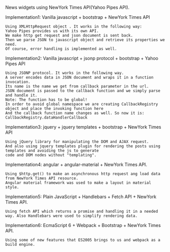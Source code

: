 News widgets using NewYork Times API(Yahoo Pipes API).

Implementation1: Vanilla javascript + bootstrap + NewYork Times API

    Using XMLHttpRequest object . It works in the following way:
    Yahoo Pipes provides us with its own API.
    We make http get request and json document is sent back.
    Then we parse JSON to javascript object and retrieve its properties we need.
    Of course, error handling is implemented as well.


Implementation2: Vanilla javascript + jsonp protocol + bootstrap + Yahoo Pipes API

    Using JSONP protocol. It works in the following way.
    A server encodes data in JSON document and wraps it in a function invocation.
    Its name is the name we get from callback parameter in the url.
    JSON document is passed to the callback function and we simply parse and handle it.
    Note: The function has to be global!
    In order to avoid global namespace we are creating CallbackRegistry object and place the invoking function here
    And the callback function name changes as well. So now it is: CallbackRegistry.dataHandlerCallback

Implementation3: jquery + jquery templates + bootstrap + NewYork Times API

    Using jQuery library for manipulating the DOM and AJAX request.
    And also using jquery templates plugin for rendering the posts using templates and avoiding the js to generate
    code and DOM nodes without "templating".

Implementation4: angular + angular-material + NewYork Times API.

    Using $http.get() to make an asynchronous http request ang load data from NewYork Times API resource.
    Angular material framework was used to make a layout in material style.


Implementation5: Plain JavaScript + Handlebars + Fetch API + NewYork Times API.

    Using fetch API which returns a promise and handling it in a needed way. Also Handlebars were used to simplify rendering data.


Implementation6: EcmaScript 6 + Webpack + Bootstrap + NewYork Times API.

    Using some of new features that ES2005 brings to us and webpack as a build engine.